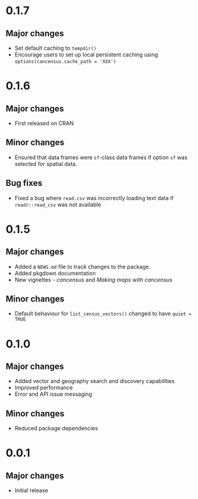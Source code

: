 # 0.1.7
  ## Major changes 
  - Set default caching to `tempdir()`
  - Encourage users to set up local persistent caching using `options(cancensus.cache_path = 'XXX')`

# 0.1.6
  ## Major changes
  - First released on CRAN
  ## Minor changes
  - Ensured that data frames were `sf`-class data frames if option `sf` was selected for spatial data. 
  ## Bug fixes
  - Fixed a bug where `read.csv` was incorrectly loading text data if `readr::read_csv` was not available 

# 0.1.5
  ## Major changes
  - Added a `NEWS.md` file to track changes to the package.
  - Added pkgdown documentation
  - New vignettes - _cancensus_ and _Making maps with cancensus_
  ## Minor changes
  - Default behaviour for `list_census_vectors()` changed to have `quiet = TRUE`

# 0.1.0
  ## Major changes
  - Added vector and geography search and discovery capabilities
  - Improved performance
  - Error and API issue messaging
  ## Minor changes
  - Reduced package dependencies

# 0.0.1
  ## Major changes
  - Initial release
